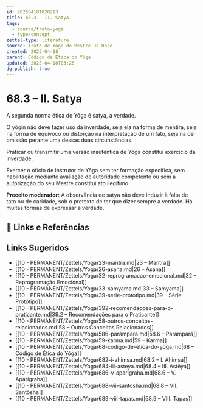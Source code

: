 ```yaml
---
id: 20250418T020213
title: 68.3 – II. Satya
tags:
  - source/trato-yoga
  - type/concept
zettel-type: literature
source: Trato de Yôga do Mestre De Rose
created: 2025-04-18
parent: Código de Ética do Yôga
updated: 2025-04-18T03:26
dg-publish: true
---
```


# 68.3 – II. Satya

A segunda norma ética do Yôga é satya, a verdade.

O yôgin não deve fazer uso da inverdade, seja ela na forma de mentira, seja na forma de equívoco ou distorção na interpretação de um fato, seja na de omissão perante uma dessas duas circunstâncias.

Praticar ou transmitir uma versão inautêntica de Yôga constitui exercício da inverdade.

Exercer o ofício de instrutor de Yôga sem ter formação específica, sem habilitação mediante avaliação de autoridade competente ou sem a autorização do seu Mestre constitui ato ilegítimo.

**Preceito moderador:** A observância de satya não deve induzir à falta de tato ou de caridade, sob o pretexto de ter que dizer sempre a verdade. Há muitas formas de expressar a verdade.

## 🔗 Links e Referências

## Links Sugeridos

- [[10 - PERMANENT/Zettels/Yoga/23-mantra.md\|23 – Mantra]]
- [[10 - PERMANENT/Zettels/Yoga/26-asana.md\|26 – Ásana]]
- [[10 - PERMANENT/Zettels/Yoga/32-reprogramacao-emocional.md\|32 – Reprogramação Emocional]]
- [[10 - PERMANENT/Zettels/Yoga/33-samyama.md\|33 – Samyama]]
- [[10 - PERMANENT/Zettels/Yoga/39-serie-prototipo.md\|39 – Série Protótipo]]
- [[10 - PERMANENT/Zettels/Yoga/392-recomendacoes-para-o-praticante.md\|39.2 – Recomendações para o Praticante]]
- [[10 - PERMANENT/Zettels/Yoga/58-outros-conceitos-relacionados.md\|58 – Outros Conceitos Relacionados]]
- [[10 - PERMANENT/Zettels/Yoga/586-parampara.md\|58.6 – Parampará]]
- [[10 - PERMANENT/Zettels/Yoga/59-karma.md\|59 – Karma]]
- [[10 - PERMANENT/Zettels/Yoga/68-codigo-de-etica-do-yoga.md\|68 – Código de Ética do Yôga]]
- [[10 - PERMANENT/Zettels/Yoga/682-i-ahimsa.md\|68.2 – I. Ahimsá]]
- [[10 - PERMANENT/Zettels/Yoga/684-iii-asteya.md\|68.4 – III. Astêya]]
- [[10 - PERMANENT/Zettels/Yoga/686-v-aparigraha.md\|68.6 – V. Aparigraha]]
- [[10 - PERMANENT/Zettels/Yoga/688-vii-santosha.md\|68.8 – VII. Santôsha]]
- [[10 - PERMANENT/Zettels/Yoga/689-viii-tapas.md\|68.9 – VIII. Tapas]]
